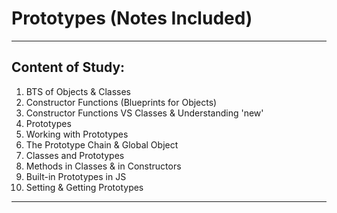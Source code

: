 # Prototypes (Notes Included)
---
## Content of Study:

1. BTS of Objects & Classes
2. Constructor Functions (Blueprints for Objects)
3. Constructor Functions VS Classes & Understanding 'new'
4. Prototypes
5. Working with Prototypes
6. The Prototype Chain & Global Object
7. Classes and Prototypes
8. Methods in Classes & in Constructors
9. Built-in Prototypes in JS
10. Setting & Getting Prototypes
---
